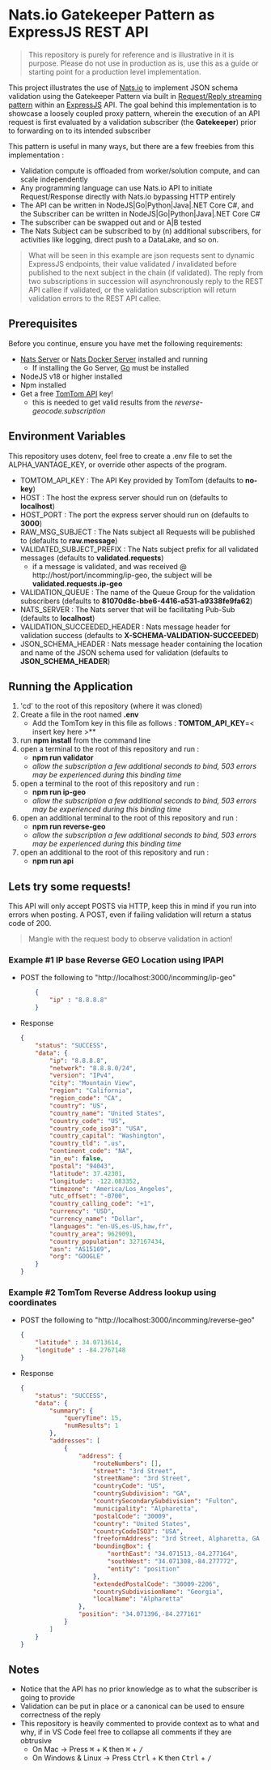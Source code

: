 # Nats.io Gatekeeper Pattern as ExpressJS REST API

> This repository is purely for reference and is illustrative in it is purpose. Please do not use in production as is, use this as a guide
or starting point for a production level implementation.


This project illustrates the use of [Nats.io](https://nats.io/) to implement JSON schema validation using the Gatekeeper Pattern via built in [Request/Reply streaming pattern](https://docs.nats.io/nats-concepts/core-nats/reqreply) within an [ExpressJS]() API. The goal behind this implementation is to showcase a loosely coupled proxy pattern, wherein the execution of an API request is first evaluated by a validation subscriber (the **Gatekeeper**) prior to forwarding on to its intended subscriber

This pattern is useful in many ways, but there are a few freebies from this implementation :
* Validation compute is offloaded from worker/solution compute, and can scale independently
* Any programming language can use Nats.io API to initiate Request/Response directly with Nats.io bypassing HTTP entirely
* The API can be written in NodeJS|Go|Python|Java|.NET Core C#, and the Subscriber can be written in NodeJS|Go|Python|Java|.NET Core C#
* The subscriber can be swapped out and or A|B tested
* The Nats Subject can be subscribed to by (n) additional subscribers, for activities like logging, direct push to a DataLake, and so on.

> What will be seen in this example are json requests sent to dynamic ExpressJS endpoints, their value validated / invalidated before published to the next subject in the chain (if validated). The reply from two subscriptions in succession will asynchronously reply to the REST API callee if validated, or the validation subscription will return validation errors to the REST API callee.

## Prerequisites

Before you continue, ensure you have met the following requirements:

* [Nats Server](https://docs.nats.io/running-a-nats-service/introduction/installation#downloading-a-release-build) or [Nats Docker Server](https://hub.docker.com/_/nats) installed and running
    * If installing the Go Server, [Go](https://go.dev/doc/install) must be installed
* NodeJS v18 or higher installed
* Npm installed
* Get a free [TomTom API](https://developer.tomtom.com/user/register?destination=/how-to-get-tomtom-api-key) key!
    * this is needed to get valid results from the *reverse-geocode.subscription*

## Environment Variables

This repository uses dotenv, feel free to create a .env file to set the ALPHA_VANTAGE_KEY, or override other aspects of the program.

* TOMTOM_API_KEY : The API Key provided by TomTom (defaults to **no-key**)
* HOST : The host the express server should run on (defaults to **localhost**)
* HOST_PORT : The port the express server should run on (defaults to **3000**)
* RAW_MSG_SUBJECT : The Nats subject all Requests will be published to (defaults to **raw.message**)
* VALIDATED_SUBJECT_PREFIX : The Nats subject prefix for all validated messages (defaults to **validated.requests**)
    * if a message is validated, and was received @ http://host/port/incomming/ip-geo, the subject will be **validated.requests.ip-geo**
* VALIDATION_QUEUE : The name of the Queue Group for the validation subscribers (defaults to **81070d8c-bbe6-4416-a531-a9338fe9fa62**)
* NATS_SERVER : The Nats server that will be facilitating Pub-Sub (defaults to  **localhost**)
* VALIDATION_SUCCEEDED_HEADER : Nats message header for validation success (defaults to **X-SCHEMA-VALIDATION-SUCCEEDED**)
* JSON_SCHEMA_HEADER : Nats message header containing the location and name of the JSON schema used for validation (defaults to **JSON_SCHEMA_HEADER**)

## Running the Application

1) 'cd' to the root of this repository (where it was cloned)
1) Create a file in the root named **.env**
    * Add the TomTom key in this file as follows : **TOMTOM_API_KEY**=< insert key here >**
1) run **npm install** from the command line
1) open a terminal to the root of this repository and run :
    * **npm run validator**
    * _allow the subscription a few additional seconds to bind, 503 errors may be experienced during this binding time_
1) open a terminal to the root of this repository and run :
    * **npm run ip-geo**
    * _allow the subscription a few additional seconds to bind, 503 errors may be experienced during this binding time_
1) open an additional terminal to the root of this repository and run :
    * **npm run reverse-geo**
    * _allow the subscription a few additional seconds to bind, 503 errors may be experienced during this binding time_
1) open an additional to the root of this repository and run :
    * **npm run api**

## Lets try some requests!
This API will only accept POSTS via HTTP, keep this in mind if you run into errors when posting. A POST, even if failing validation will return a status code of 200.

> Mangle with the request body to observe validation in action!

### Example #1 IP base Reverse GEO Location using IPAPI

* POST the following to "http://localhost:3000/incomming/ip-geo"

    ```json
        {
            "ip" : "8.8.8.8"
        }
    ```
* Response
    ```json
    {
        "status": "SUCCESS",
        "data": {
            "ip": "8.8.8.8",
            "network": "8.8.8.0/24",
            "version": "IPv4",
            "city": "Mountain View",
            "region": "California",
            "region_code": "CA",
            "country": "US",
            "country_name": "United States",
            "country_code": "US",
            "country_code_iso3": "USA",
            "country_capital": "Washington",
            "country_tld": ".us",
            "continent_code": "NA",
            "in_eu": false,
            "postal": "94043",
            "latitude": 37.42301,
            "longitude": -122.083352,
            "timezone": "America/Los_Angeles",
            "utc_offset": "-0700",
            "country_calling_code": "+1",
            "currency": "USD",
            "currency_name": "Dollar",
            "languages": "en-US,es-US,haw,fr",
            "country_area": 9629091,
            "country_population": 327167434,
            "asn": "AS15169",
            "org": "GOOGLE"
        }
    }
    ```

### Example #2 TomTom Reverse Address lookup using coordinates

* POST the following to "http://localhost:3000/incomming/reverse-geo"

    ```json
    {
        "latitude" : 34.0713614,
        "longitude" : -84.2767148
    }
    ```
* Response
    ```json
    {
        "status": "SUCCESS",
        "data": {
            "summary": {
                "queryTime": 15,
                "numResults": 1
            },
            "addresses": [
                {
                    "address": {
                        "routeNumbers": [],
                        "street": "3rd Street",
                        "streetName": "3rd Street",
                        "countryCode": "US",
                        "countrySubdivision": "GA",
                        "countrySecondarySubdivision": "Fulton",
                        "municipality": "Alpharetta",
                        "postalCode": "30009",
                        "country": "United States",
                        "countryCodeISO3": "USA",
                        "freeformAddress": "3rd Street, Alpharetta, GA 30009",
                        "boundingBox": {
                            "northEast": "34.071513,-84.277164",
                            "southWest": "34.071308,-84.277772",
                            "entity": "position"
                        },
                        "extendedPostalCode": "30009-2206",
                        "countrySubdivisionName": "Georgia",
                        "localName": "Alpharetta"
                    },
                    "position": "34.071396,-84.277161"
                }
            ]
        }
    }
    ```



## Notes
* Notice that the API has no prior knowledge as to what the subscriber is going to provide
* Validation can be put in place or a canonical can be used to ensure correctness of the reply
* This repository is heavily commented to provide context as to what and why, if in VS Code feel free to collapse all comments if they are obtrusive
    * On Mac -> Press <kbd>&#8984;</kbd> + <kbd>K</kbd> then <kbd>&#8984;</kbd> + <kbd>/</kbd> 
    * On Windows & Linux -> Press <kbd>Ctrl</kbd> + <kbd>K</kbd> then <kbd>Ctrl</kbd> + <kbd>/</kbd> 